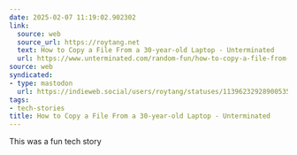 ```yaml
---
date: 2025-02-07 11:19:02.902302
link:
  source: web
  source_url: https://roytang.net
  text: How to Copy a File From a 30-year-old Laptop - Unterminated
  url: https://www.unterminated.com/random-fun/how-to-copy-a-file-from-a-30-year-old-laptop
source: web
syndicated:
- type: mastodon
  url: https://indieweb.social/users/roytang/statuses/113962329289005357
tags:
- tech-stories
title: How to Copy a File From a 30-year-old Laptop - Unterminated
---
```


This was a fun tech story